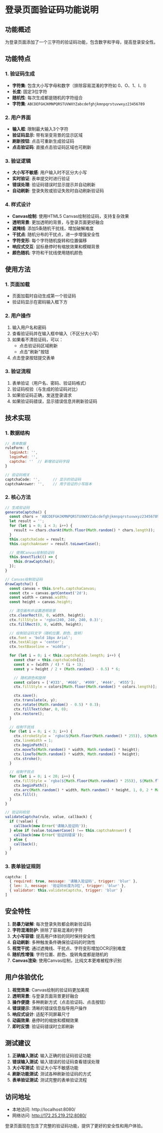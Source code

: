 # 登录页面验证码功能说明

## 功能概述
为登录页面添加了一个三字符的验证码功能，包含数字和字母，提高登录安全性。

## 功能特点

### 1. 验证码生成
- **字符集**: 包含大小写字母和数字（排除容易混淆的字符如 0、O、1、I、l）
- **长度**: 固定3位字符
- **随机性**: 每次生成都是随机的字符组合
- **字符集**: `ABCDEFGHJKMNPQRSTUVWXYZabcdefghjkmnpqrstuvwxyz23456789`

### 2. 用户界面
- **输入框**: 限制最大输入3个字符
- **验证码显示**: 带有渐变背景的显示区域
- **刷新按钮**: 点击可重新生成验证码
- **点击验证码**: 直接点击验证码区域也可刷新

### 3. 验证逻辑
- **大小写不敏感**: 用户输入时不区分大小写
- **实时验证**: 表单提交时进行验证
- **错误处理**: 验证码错误时显示提示并自动刷新
- **自动刷新**: 登录失败或验证失败时自动刷新验证码

### 4. 样式设计
- **Canvas绘制**: 使用HTML5 Canvas绘制验证码，支持复杂效果
- **透明背景**: 更加透明的背景，与登录页面更好融合
- **遮掩线**: 添加5条随机干扰线，增加破解难度
- **干扰点**: 随机分布的干扰点，进一步增强安全性
- **字符变形**: 每个字符随机旋转和位置偏移
- **响应式交互**: 鼠标悬停时有缩放效果和模糊背景
- **颜色随机**: 字符和干扰线使用随机颜色

## 使用方法

### 1. 页面加载
- 页面加载时自动生成第一个验证码
- 验证码显示在密码输入框下方

### 2. 用户操作
1. 输入用户名和密码
2. 查看验证码并在输入框中输入（不区分大小写）
3. 如果看不清验证码，可以：
   - 点击验证码区域刷新
   - 点击"刷新"按钮
4. 点击登录按钮提交表单

### 3. 验证流程
1. 表单验证（用户名、密码、验证码格式）
2. 验证码校验（与生成的验证码对比）
3. 如果验证码正确，发送登录请求
4. 如果验证码错误，显示错误信息并刷新验证码

## 技术实现

### 1. 数据结构
```javascript
// 表单数据
ruleForm: {
  loginAct: '',
  loginPwd: '',
  captcha: ''  // 新增验证码字段
}

// 验证码相关
captchaCode: '',      // 显示的验证码
captchaAnswer: '',    // 用于验证的小写版本
```

### 2. 核心方法
```javascript
// 生成验证码
generateCaptcha() {
  const chars = 'ABCDEFGHJKMNPQRSTUVWXYZabcdefghjkmnpqrstuvwxyz23456789';
  let result = '';
  for (let i = 0; i < 3; i++) {
    result += chars.charAt(Math.floor(Math.random() * chars.length));
  }
  this.captchaCode = result;
  this.captchaAnswer = result.toLowerCase();

  // 使用Canvas绘制验证码
  this.$nextTick(() => {
    this.drawCaptcha();
  });
}

// Canvas绘制验证码
drawCaptcha() {
  const canvas = this.$refs.captchaCanvas;
  const ctx = canvas.getContext('2d');
  const width = canvas.width;
  const height = canvas.height;

  // 清空画布并设置透明背景
  ctx.clearRect(0, 0, width, height);
  ctx.fillStyle = 'rgba(240, 240, 240, 0.3)';
  ctx.fillRect(0, 0, width, height);

  // 绘制验证码文字（随机位置、颜色、旋转）
  ctx.font = 'bold 18px Arial';
  ctx.textAlign = 'center';
  ctx.textBaseline = 'middle';

  for (let i = 0; i < this.captchaCode.length; i++) {
    const char = this.captchaCode[i];
    const x = (width / 4) * (i + 1);
    const y = height / 2 + (Math.random() - 0.5) * 6;

    // 随机颜色和旋转
    const colors = ['#333', '#666', '#999', '#444', '#555'];
    ctx.fillStyle = colors[Math.floor(Math.random() * colors.length)];

    ctx.save();
    ctx.translate(x, y);
    ctx.rotate((Math.random() - 0.5) * 0.3);
    ctx.fillText(char, 0, 0);
    ctx.restore();
  }

  // 绘制干扰线
  for (let i = 0; i < 3; i++) {
    ctx.strokeStyle = `rgba(${Math.floor(Math.random() * 255)}, ${Math.floor(Math.random() * 255)}, ${Math.floor(Math.random() * 255)}, 0.6)`;
    ctx.lineWidth = 1;
    ctx.beginPath();
    ctx.moveTo(Math.random() * width, Math.random() * height);
    ctx.lineTo(Math.random() * width, Math.random() * height);
    ctx.stroke();
  }

  // 绘制干扰点
  for (let i = 0; i < 20; i++) {
    ctx.fillStyle = `rgba(${Math.floor(Math.random() * 255)}, ${Math.floor(Math.random() * 255)}, ${Math.floor(Math.random() * 255)}, 0.4)`;
    ctx.beginPath();
    ctx.arc(Math.random() * width, Math.random() * height, 1, 0, 2 * Math.PI);
    ctx.fill();
  }
}

// 验证码校验
validateCaptcha(rule, value, callback) {
  if (!value) {
    callback(new Error('请输入验证码'));
  } else if (value.toLowerCase() !== this.captchaAnswer) {
    callback(new Error('验证码错误'));
  } else {
    callback();
  }
}
```

### 3. 表单验证规则
```javascript
captcha: [
  { required: true, message: '请输入验证码', trigger: 'blur' },
  { len: 3, message: '验证码长度为3位', trigger: 'blur' },
  { validator: this.validateCaptcha, trigger: 'blur' }
]
```

## 安全特性

1. **防暴力破解**: 每次登录失败都会刷新验证码
2. **字符混淆防护**: 排除了容易混淆的字符
3. **大小写容错**: 提高用户体验的同时保持安全性
4. **自动刷新**: 多种触发条件确保验证码的时效性
5. **视觉干扰**: 通过遮掩线、干扰点、字符变形增加OCR识别难度
6. **随机性增强**: 字符位置、颜色、旋转角度都是随机的
7. **Canvas渲染**: 使用Canvas绘制，比纯文本更难被程序识别

## 用户体验优化

1. **视觉效果**: Canvas绘制的验证码更加美观
2. **透明背景**: 与登录页面背景更好融合
3. **操作便捷**: 多种刷新方式（点击验证码、点击按钮）
4. **错误提示**: 清晰的错误信息指导用户操作
5. **响应式设计**: 适配不同屏幕尺寸
6. **动画效果**: 悬停时的缩放和模糊效果
7. **即时反馈**: 验证码错误时立即刷新

## 测试建议

1. **正确输入测试**: 输入正确的验证码验证功能
2. **错误输入测试**: 输入错误的验证码查看错误处理
3. **大小写测试**: 验证大小写不敏感功能
4. **刷新功能测试**: 测试各种刷新验证码的方式
5. **表单验证测试**: 测试完整的表单验证流程

## 访问地址
- 本地访问: http://localhost:8080/
- 网络访问: http://172.25.219.212:8080/

登录页面现在包含了完整的验证码功能，提供了更好的安全性和用户体验。
